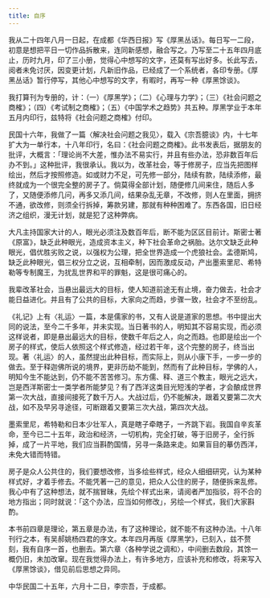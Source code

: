 ```yaml
---
title: 自序
---
```


我从二十四年八月一日起，在成都《华西日报》写《厚黑丛话》。每日写一二段，初意是想把平日一切作品拆散来，连同新感想，融合写之。乃写至二十五年四月底止，历时九月，印了三小册，觉得心中想写的文字，还莫有写出好多。长此写去，阅者未免讨厌，因变更计划，凡新旧作品，已经成了一个系统者，各印专册。《厚黑丛话》暂行停写，其他心中想写的文字，有暇时，再写一种《厚黑馀谈》。

我打算刊为专册的，计：（一）《厚黑学》；（二）《心理与力学》；（三）《社会问题之商榷》；（四）《考试制之商榷》；（五）《中国学术之趋势》共五种。厚黑学业于本年五月内印行，兹特将《社会问题之商榷》付印。

民国十六年，我做了一篇〈解决社会问题之我见〉，载入《宗吾臆谈》内，十七年扩大为一单行本，十八年印行，名曰：《社会问题之商榷》。此书发表后，据朋友的批评，大概言：「理论尚不大差，惟办法不易实行，并且有些办法，恐非数百年后办不到。」这种批评，我很承认。我以为，改革社会，等于修房子，应当先把图样绘出，然后才按照修造。如或财力不足，可先修一部分，陆续有款，陆续添修，最终就成为一个很完全整的房子了。倘莫得全部计划，随便修几间来住，随后人多了，又随便添修几问，再多又添几间，结果杂乱无章，不改修，则人在里面，拥挤不通，欲改修，则须全行拆掉，筹款另建，那就有种种困难了。东西各国，旧日经济之组织，漫无计划，就是犯了这种弊病。

大凡主持国家大计的人，眼光必须注及数百年后，断不能为区区目前计。斯密士著《原富》，缺乏此种眼光，造成资本主义，种下社会革命之祸胎。达尔文缺乏此种眼光，倡优胜劣败之说，以强权为公理，把全世界造成一个虎狼社会。孟德斯鸠，缺乏此种眼光，倡三权分立之说，互相牵制，因而激成反动，产出墨索里尼、希特勒等专制魔王，为扰乱世界和平的罪魁，这是很可痛心的。

我辈改革社会，当悬出最远大的目标，使人知道前途无有止境，奋力做去，社会才能日益进化。并且有了公共的目标，大家向之而趋，步骤一致，社会才不至纷乱。

《礼记》上有〈礼运〉一篇，本是儒家的书，又有人说是道家的思想。书中提出大同的说法，至今二千多年，并未实现。当日著书的人，明知其不容易实现，而必须这样说者，即是悬出最远大的目标，使数千年后之人，向之而趋。也即是绘出一个房子的样式，使后人依照这个样式修造，经过若干年，这个完整的房子，终当出现。著〈礼运〉的人，虽然提出此种目标，而实际上，则从小康下手，一步一步的做去。至于释迦佛所说的境界，更非历劫不能到，然而有了此种目标，学佛的人，明知今生不能达到，仍不能不苦苦修习。东方儒、释、道三个教主，眼光之远大，岂是西洋斯密士一类学者所能梦见？有了西洋这类目光短浅的学者，才会酿成世界第一次大战，直接间接死了数千万人。大战过后，仍不能解决，跟着又要第二次大战，如不及早另寻途径，可断跟着又要第三次大战，第四次大战。

墨索里尼，希特勒和日本少壮军人，真是瞎子牵瞎子，一齐跳下岩。我国自辛亥革命，至今已二十五年，政治和经济，一切机构，完全打破，等于旧房子，全行拆掉，成了一片平地，我们应当斟酌国情，另寻一条路来走。如果盲目的摹仿西洋，未免大错而特错。

房子是众人公共住的，我们要想改修，当多绘些样式，经众人细细研究，认为某种样式好，才着手修去。不能凭著一己的意见，把众人公住的房子，随便拆来乱修。我心中有了这种想法，就不揣冒昧，先绘个样式出来，请阅者严加指驳，将不合的地方指出；同时就说：「这个办法，应当如何修改」，另绘—个样式，我们大家斟酌。

本书前四章是理论，第五章是办法，有了这种理论，就不能不有这种办法。十八年刊行之本，有吴郝姚杨四君的序文。本年四月再版《厚黑学》，已刻入，兹不赘刻，我有自序一首，也删去。第六章〈各种学说之调和〉，中间删去数段，其馀一概仍旧，未加改窜。现在我觉得办法上，有许多地方，应该补充和修改，将来写入《厚黑馀谈》，借见前后思想之异同。

中华民国二十五年，六月十二日，李宗吾，于成都。
